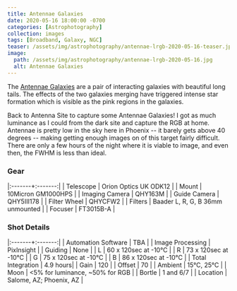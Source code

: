 ```yaml
---
title: Antennae Galaxies
date: 2020-05-16 18:00:00 -0700
categories: [Astrophotography]
collection: images
tags: [Broadband, Galaxy, NGC]
teaser: /assets/img/astrophotography/antennae-lrgb-2020-05-16-teaser.jpg
image:
  path: /assets/img/astrophotography/antennae-lrgb-2020-05-16.jpg
  alt: Antennae Galaxies
---
```


The [Antennae Galaxies](https://en.wikipedia.org/wiki/Antennae_Galaxies) are a pair of interacting galaxies with beautiful long tails. The effects of the two galaxies merging have triggered intense star formation which is visible as the pink regions in the galaxies.


Back to Antenna Site to capture some Antennae Galaxies! I got as much luminance as I could from the dark site and capture the RGB at home. Antennae is pretty low in the sky here in Phoenix -- it barely gets above 40 degrees -- making getting enough images on of this target fairly difficult. There are only a few hours of the night where it is viable to image, and even then, the FWHM is less than ideal.

### Gear

|:-------+:-------:|
| Telescope | Orion Optics UK ODK12 |
| Mount | 10Micron GM1000HPS |
| Imaging Camera | QHY163M |
| Guide Camera | QHY5III178 |
| Filter Wheel | QHYCFW2 |
| Filters | Baader L, R, G, B 36mm unmounted |
| Focuser | FT3015B-A |

### Shot Details

|:-------+:-------:|
| Automation Software | TBA |
| Image Processing | PixInsight |
| Guiding | None |
| L | 60 x 120sec at -10&deg;C |
| R | 73 x 120sec at -10&deg;C |
| G | 75 x 120sec at -10&deg;C |
| B | 86 x 120sec at -10&deg;C |
| Total Integration | 4.9 hours|
| Gain | 120 |
| Offset | 70 |
| Ambient | 15&deg;C, 25&deg;C |
| Moon | <5% for luminance, ~50% for RGB |
| Bortle | 1 and 6/7 |
| Location | Salome, AZ; Phoenix, AZ |
